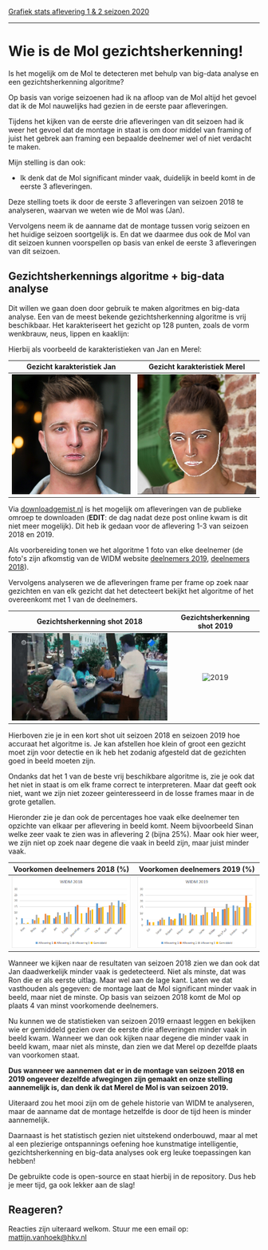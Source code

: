 [Grafiek stats aflevering 1 & 2 seizoen 2020](https://vega.github.io/editor/#/url/vega-lite/N4KABGBEDGD2B2AzAlgc0gLjMSA3ZApgO6bYwIAuy8ArrDQM4DqyAJhQBakAsADLwBooceFVr0GACQJoOFUgGZ+AX2UDwUVgEMKW0jnhaAtgVKRtugLStE0AEbctvAGz9EiAOwBOAl63OPAFYAJmDuYLsARgVuAg9nYMg1DUgjLQAnAGszOwzIdQhIAng4Vmp0LFAIQrgAG1h0-UgKAE8AB1MsSHhYI2otWvyoFAJa1jMCNuQGWFZTZOrhWFqaI3h9DUXm9s6oHr7DQYLF4cIxsw70mYR8zerIGfT5LABtO6302Dtbk-u+2oAVoxoBxMnpjr8YLUtAQGD9flAAVpkJlTBCTpAtPBkLp4ZC7DRWKwWniMYZOFjSVtagQEIQqfcxOD3vcAbAOJSWQBdO4LRmwZZUNqkN6-HCtDpmfb9I6nUbjLqXa7rPmLcU7KW9GVDSAjc5dSbTWbzdEQdWSroARxoWKouiouDRcv1UEu0GKulQ8zuXPRkAAHk0JbtulrDjq9QqoIaZnMkn6SZVthaoNbbTidMhHRGzlHIG6PVovUkNHzIEQ2JweIIUgASBggghpMxyChtBgYAD0ncdqC0ADpUDiODQ7P3kLBOw2OE2tD2CH3LLUcQQe9x+7wN-2ATN1sdzDotAwCBQ4ZU7gerDZ7I4XG5PD4-AEQmEItFYvFEq8WVUEfmCFcArrF0WIZgyhQxsaZhaIgNKOuk5RgJE4GugB7qiEWuyRIE-aRMESheNwXiBAAHF4zgkTEHgsqq1S-pCSpATkhLEihRRTLGIYwXBAGIchpr3AWGHFlgXj9sEziRNwShhJJZFeJEXg0QJ9EYoxNxdNA0KwmxkFxiBsEEPBfFsUJnq7Ou3CBNwJHOIEkQkZEHiRJErh2cpP4soU6nAYiyKorpHFQQZPEIfAqBIaZaGFiJYAkf2Cj4YEzgKGRwRSYECjUb8tFml5qGARpiLspSAkQUF+lQNxRm8eFkVlQV6HmaQ2HiXwiUkcEmWhAoCmBB5Yr5f+hW+ZANJ0miQ16VxhnGXV-FDWZmEtZu0lZSlDkkR4VmuP1OUqYtAHKmY-xAtOYKBUalWYrNtURQtCKNTFuzOP2FGhF4HhfV1AR8Ep+2eY9w3HV05IcnuU0VTNoUmQ1w1Ncton9h4SgKCl4SJXhimRANJyqVsPlmJ83xw9N0G3WF91RekCOxcE-aBN40RhCjCRdbwW242qh0jWYTKXZx5Mw-N1O01h8VOS5bm8OR0TRFzdE8yDVXYripNQ0LNWU2AiRw0tsWbl45G8NhXho11REkSbCt5UDhNdASRIkurV3Q1riG6zzYukB4DO8AoiX8JleEc3tJy5dgStMZp2lwi7gshe7dWe3b0XCbsYnOIRgQ5y5wQkY5VvODbkep7zXRIiik1A2TidzRFKd-vruy+5LChSdtkT+6RjMl-jglHdHxXgwLwVVRTHui89pD4QlKNOb1Hi8B4lGZX3UdFWNtLYtXf61+PwsN1P6cta9Ru2c5n1bfZzjFwDg1l8rqTIICwKgsyNca3Xd068fzVYDhXg3BnA2WXtJLODkjbr0fkPboOgR7xzHjdQ+v89Zp3-khTcQQs4eHSi5HOWUSLcGgU3Qem9iaj2utVeuqCvbTwAXPIhtleA5y+hRLwwQSEMTIaNfmiCqET2Tn-RGSEFAbkcvwDhssbIo2yuHA6MDN6gTVpDV2ZgvR9CJPKXe3Cab0LihuQIxEc7cG4PEKWKUuFqR4cxJ2lCQwaLYHMMYOjrF6JPlgeKqV8JBCkuRAhJEw6LAjv3byNiY4wjjqohOUBHFaJccI2KvswHORNmY4I5El533kYDUh5c-JV3seopsTjtGJJbsjMx0kzauSMS4eW988Yb1GmyBB0SkFxOcXGNB7iMGKQSi4Xxed+BZTCFYgm4SoDjR3kUronSyk9O9lgaIyNXLpSCJRbatlErjIHvk5+r9zofz3l-WJJT4ndLoR4sAOFbLSTSqRPC-jiGNO5oo0aYNSrtOuvMhJiz9FdzamjAI8QUadS8AXXZYT9kUP4Q485XTXETN6SIsRV8rYcJAVnT6-AXk5Ifnkp+fDvnws0Yi8pLUcIJFcEQ4i+cMUxBoj6UsIBlBAA/view)

* * * 

# Wie is de Mol gezichtsherkenning!

Is het mogelijk om de Mol te detecteren met behulp van big-data analyse en een gezichtsherkenning algoritme?

Op basis van vorige seizoenen had ik na afloop van de Mol altijd het gevoel dat ik de Mol nauwelijks had gezien in de eerste paar afleveringen. 

Tijdens het kijken van de eerste drie afleveringen van dit seizoen had ik weer het gevoel dat de montage in staat is om door middel van framing of juist het gebrek aan framing een bepaalde deelnemer wel of niet verdacht te maken. 

Mijn stelling is dan ook:
* Ik denk dat de Mol significant minder vaak, duidelijk in beeld komt in de eerste 3 afleveringen.

Deze stelling toets ik door de eerste 3 afleveringen van seizoen 2018 te analyseren, waarvan we weten wie de Mol was (Jan). 

Vervolgens neem ik de aanname dat de montage tussen vorig seizoen en het huidige seizoen soortgelijk is. En dat we daarmee dus ook de Mol van dit seizoen kunnen voorspellen op basis van enkel de eerste 3 afleveringen van dit seizoen.

## Gezichtsherkennings algoritme + big-data analyse
Dit willen we gaan doen door gebruik te maken algoritmes en big-data analyse. Een van de meest bekende gezichtsherkenning algoritme is vrij beschikbaar. Het karakteriseert het gezicht op 128 punten, zoals de vorm wenkbrauw, neus, lippen en kaaklijn: 

Hierbij als voorbeeld de karakteristieken van Jan en Merel:

Gezicht karakteristiek Jan             |  Gezicht karakteristiek Merel
:-------------------------:|:-------------------------:
![2018](img/jan_2018.jpg "jan")  |  ![2019](img/merel_2019.jpg "merel")

Via [downloadgemist.nl](http://downloadgemist.nl) is het mogelijk om afleveringen van de publieke omroep te downloaden (**EDIT**: de dag nadat deze post online kwam is dit niet meer mogelijk). Dit heb ik gedaan voor de aflevering 1-3 van seizoen 2018 en 2019. 

Als voorbereiding tonen we het algoritme 1 foto van elke deelnemer (de foto's zijn afkomstig van de WIDM website [deelnemers 2019](https://wieisdemol.avrotros.nl/home/), [deelnemers 2018](https://wieisdemol.avrotros.nl/archief/#/&filter=season:seizoen%2018%7Ccategories:kandidaten&sort=datetime:desc&page=1&layout=list)). 

Vervolgens analyseren we de afleveringen frame per frame op zoek naar gezichten en van elk gezicht dat het detecteert bekijkt het algoritme of het overeenkomt met 1 van de deelnemers.

Gezichtsherkenning shot 2018             |  Gezichtsherkenning shot 2019
:-------------------------:|:-------------------------:
![2018](img/widm_2018.gif)  |  ![2019](img/widm_2019.gif)

Hierboven zie je in een kort shot uit seizoen 2018 en seizoen 2019 hoe accuraat het algoritme is. Je kan afstellen hoe klein of groot een gezicht moet zijn voor detectie en ik heb het zodanig afgesteld dat de gezichten goed in beeld moeten zijn.

Ondanks dat het 1 van de beste vrij beschikbare algoritme is, zie je ook dat het niet in staat is om elk frame correct te interpreteren. Maar dat geeft ook niet, want we zijn niet zozeer geinteresseerd in de losse frames maar in de grote getallen. 

Hieronder zie je dan ook de percentages hoe vaak elke deelnemer ten opzichte van elkaar per aflevering in beeld komt. Neem bijvoorbeeld Sinan welke zeer vaak te zien was in aflevering 2 (bijna 25%). Maar ook hier weer, we zijn niet op zoek naar degene die vaak in beeld zijn, maar juist minder vaak.

Voorkomen deelnemers 2018 (%)             |  Voorkomen deelnemers 2019 (%)
:-------------------------:|:-------------------------:
![2018](img/widm_2018_df.png)  |  ![2019](img/widm_2019_df.png)

Wanneer we kijken naar de resultaten van seizoen 2018 zien we dan ook dat Jan daadwerkelijk minder vaak is gedetecteerd. Niet als minste, dat was Ron die er als eerste uitlag. Maar wel aan de lage kant. Laten we dat vasthouden als gegeven: de montage laat de Mol significant minder vaak in beeld, maar niet de minste. Op basis van seizoen 2018 komt de Mol op plaats 4 van minst voorkomende deelnemers.

Nu kunnen we de statistieken van seizoen 2019 ernaast leggen en bekijken wie er gemiddeld gezien over de eerste drie afleveringen minder vaak in beeld kwam. Wanneer we dan ook kijken naar degene die minder vaak in beeld kwam, maar niet als minste, dan zien we dat Merel op dezelfde plaats van voorkomen staat. 

**Dus wanneer we aannemen dat er in de montage van seizoen 2018 en 2019 ongeveer dezelfde afwegingen zijn gemaakt en onze  stelling aannemelijk is, dan denk ik dat Merel de Mol is van seizoen 2019.**

Uiteraard zou het mooi zijn om de gehele historie van WIDM te analyseren, maar de aanname dat de montage hetzelfde is door de tijd heen is minder aannemelijk. 

Daarnaast is het statistisch gezien niet uitstekend onderbouwd, maar al met al een plezierige ontspannings oefening hoe kunstmatige intelligentie, gezichtsherkenning en big-data analyses ook erg leuke toepassingen kan hebben!

De gebruikte code is open-source en staat hierbij in de repository. 
Dus heb je meer tijd, ga ook lekker aan de slag!

## Reageren?
Reacties zijn uiteraard welkom. Stuur me een email op: mattijn.vanhoek@hkv.nl
